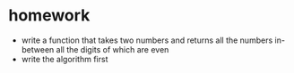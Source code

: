 # homework

- write a function that takes two numbers and returns all the numbers in-between all the digits of which are even
- write the algorithm first
